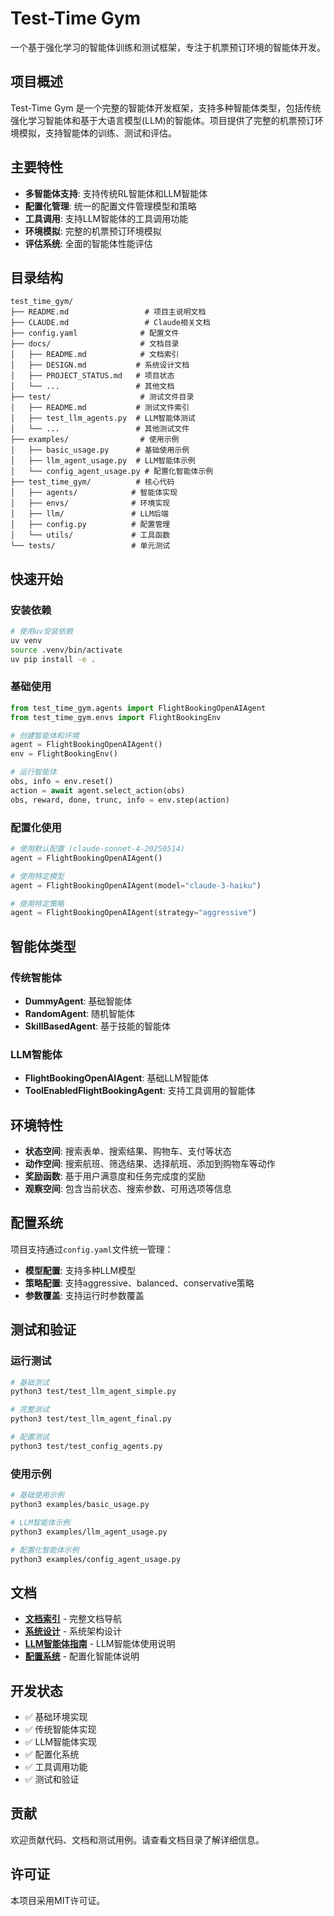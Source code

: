 # Test-Time Gym

一个基于强化学习的智能体训练和测试框架，专注于机票预订环境的智能体开发。

## 项目概述

Test-Time Gym 是一个完整的智能体开发框架，支持多种智能体类型，包括传统强化学习智能体和基于大语言模型(LLM)的智能体。项目提供了完整的机票预订环境模拟，支持智能体的训练、测试和评估。

## 主要特性

- **多智能体支持**: 支持传统RL智能体和LLM智能体
- **配置化管理**: 统一的配置文件管理模型和策略
- **工具调用**: 支持LLM智能体的工具调用功能
- **环境模拟**: 完整的机票预订环境模拟
- **评估系统**: 全面的智能体性能评估

## 目录结构

```
test_time_gym/
├── README.md                 # 项目主说明文档
├── CLAUDE.md                 # Claude相关文档
├── config.yaml              # 配置文件
├── docs/                    # 文档目录
│   ├── README.md            # 文档索引
│   ├── DESIGN.md           # 系统设计文档
│   ├── PROJECT_STATUS.md   # 项目状态
│   └── ...                 # 其他文档
├── test/                    # 测试文件目录
│   ├── README.md           # 测试文件索引
│   ├── test_llm_agents.py  # LLM智能体测试
│   └── ...                 # 其他测试文件
├── examples/                # 使用示例
│   ├── basic_usage.py      # 基础使用示例
│   ├── llm_agent_usage.py  # LLM智能体示例
│   └── config_agent_usage.py # 配置化智能体示例
├── test_time_gym/          # 核心代码
│   ├── agents/            # 智能体实现
│   ├── envs/              # 环境实现
│   ├── llm/               # LLM后端
│   ├── config.py          # 配置管理
│   └── utils/             # 工具函数
└── tests/                 # 单元测试
```

## 快速开始

### 安装依赖

```bash
# 使用uv安装依赖
uv venv
source .venv/bin/activate
uv pip install -e .
```

### 基础使用

```python
from test_time_gym.agents import FlightBookingOpenAIAgent
from test_time_gym.envs import FlightBookingEnv

# 创建智能体和环境
agent = FlightBookingOpenAIAgent()
env = FlightBookingEnv()

# 运行智能体
obs, info = env.reset()
action = await agent.select_action(obs)
obs, reward, done, trunc, info = env.step(action)
```

### 配置化使用

```python
# 使用默认配置 (claude-sonnet-4-20250514)
agent = FlightBookingOpenAIAgent()

# 使用特定模型
agent = FlightBookingOpenAIAgent(model="claude-3-haiku")

# 使用特定策略
agent = FlightBookingOpenAIAgent(strategy="aggressive")
```

## 智能体类型

### 传统智能体
- **DummyAgent**: 基础智能体
- **RandomAgent**: 随机智能体
- **SkillBasedAgent**: 基于技能的智能体

### LLM智能体
- **FlightBookingOpenAIAgent**: 基础LLM智能体
- **ToolEnabledFlightBookingAgent**: 支持工具调用的智能体

## 环境特性

- **状态空间**: 搜索表单、搜索结果、购物车、支付等状态
- **动作空间**: 搜索航班、筛选结果、选择航班、添加到购物车等动作
- **奖励函数**: 基于用户满意度和任务完成度的奖励
- **观察空间**: 包含当前状态、搜索参数、可用选项等信息

## 配置系统

项目支持通过`config.yaml`文件统一管理：
- **模型配置**: 支持多种LLM模型
- **策略配置**: 支持aggressive、balanced、conservative策略
- **参数覆盖**: 支持运行时参数覆盖

## 测试和验证

### 运行测试
```bash
# 基础测试
python3 test/test_llm_agent_simple.py

# 完整测试
python3 test/test_llm_agent_final.py

# 配置测试
python3 test/test_config_agents.py
```

### 使用示例
```bash
# 基础使用示例
python3 examples/basic_usage.py

# LLM智能体示例
python3 examples/llm_agent_usage.py

# 配置化智能体示例
python3 examples/config_agent_usage.py
```

## 文档

- **[文档索引](docs/README.md)** - 完整文档导航
- **[系统设计](docs/DESIGN.md)** - 系统架构设计
- **[LLM智能体指南](docs/LLM_AGENTS_README.md)** - LLM智能体使用说明
- **[配置系统](docs/CONFIG_AGENTS_SUMMARY.md)** - 配置化智能体说明

## 开发状态

- ✅ 基础环境实现
- ✅ 传统智能体实现
- ✅ LLM智能体实现
- ✅ 配置化系统
- ✅ 工具调用功能
- ✅ 测试和验证

## 贡献

欢迎贡献代码、文档和测试用例。请查看文档目录了解详细信息。

## 许可证

本项目采用MIT许可证。
